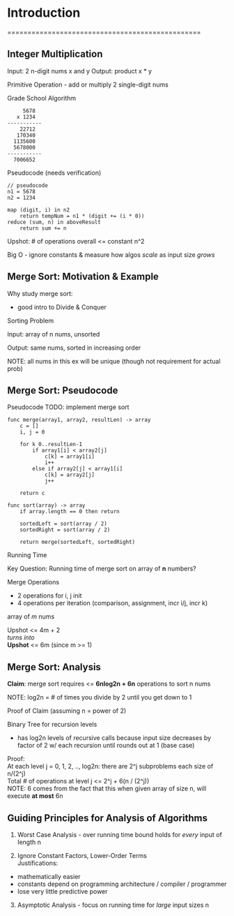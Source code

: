 # Introduction

================================================

## Integer Multiplication

Input: 2 n-digit nums x and y
Output: product x * y

Primitive Operation - add or multiply 2 single-digit nums

Grade School Algorithm

```
     5678
   x 1234
-----------
    22712
   170340
  1135600
  5678000
-----------
  7006652
```

Pseudocode (needs verification)

```
// pseudocode
n1 = 5678
n2 = 1234

map (digit, i) in n2
    return tempNum = n1 * (digit += (i * 0))
reduce (sum, n) in aboveResult
    return sum += n
```
Upshot: # of operations overall <= constant n^2

Big O - ignore constants & measure how algos *scale* as input size *grows*

## Merge Sort: Motivation & Example

Why study merge sort:

- good intro to Divide & Conquer

Sorting Problem

Input: array of n nums, unsorted

Output: same nums, sorted in increasing order

NOTE: all nums in this ex will be unique (though not requirement for actual prob)

## Merge Sort: Pseudocode

Pseudocode TODO: implement merge sort

```
func merge(array1, array2, resultLen) -> array
    c = []
    i, j = 0

    for k 0..resultLen-1
        if array1[i] < array2[j]
            c[k] = array1[i]
            i++
        else if array2[j] < array1[i]
            c[k] = array2[j]
            j++

    return c

func sort(array) -> array
    if array.length == 0 then return

    sortedLeft = sort(array / 2)
    sortedRight = sort(array / 2)

    return merge(sortedLeft, sortedRight)

```

Running Time

Key Question: Running time of merge sort on array of **n** numbers?

Merge Operations

- 2 operations for i, j init
- 4 operations per iteration (comparison, assignment, incr i/j, incr k)

array of *m* nums

Upshot <= 4m + 2  
*turns into*  
**Upshot** <= 6m (since m >= 1)

## Merge Sort: Analysis

**Claim**: merge sort requires <= **6nlog2n + 6n** operations to sort n nums

NOTE: log2n = # of times you divide by 2 until you get down to 1

Proof of Claim (assuming n = power of 2)

Binary Tree for recursion levels  
- has log2n levels of recursive calls because input size decreases by factor of 2 w/ each recursion until rounds out at 1 (base case)

Proof:  
At each level j = 0, 1, 2, .., log2n: there are 2^j subproblems each size of n/(2^j)  
Total # of operations at level j <= 2^j + 6(n / (2^j))  
NOTE: 6 comes from the fact that this when given array of size n, will execute **at most** 6n   

## Guiding Principles for Analysis of Algorithms

1) Worst Case Analysis - over running time bound holds for *every* input of length n

2) Ignore Constant Factors, Lower-Order Terms  
Justifications:   
- mathematically easier  
- constants depend on programming architecture / compiler / programmer   
- lose very little predictive power   

3) Asymptotic Analysis - focus on running time for *large* input sizes n  

